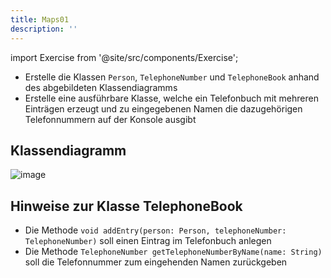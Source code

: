 ```yaml
---
title: Maps01
description: ''
---
```


import Exercise from '@site/src/components/Exercise';

- Erstelle die Klassen `Person`, `TelephoneNumber` und `TelephoneBook` anhand
  des abgebildeten Klassendiagramms
- Erstelle eine ausführbare Klasse, welche ein Telefonbuch mit mehreren
  Einträgen erzeugt und zu eingegebenen Namen die dazugehörigen Telefonnummern
  auf der Konsole ausgibt

## Klassendiagramm
![image](https://user-images.githubusercontent.com/47243617/209158561-199ffe4d-f8aa-41dc-9acb-010e35e1e6fd.png)

## Hinweise zur Klasse TelephoneBook
- Die Methode `void addEntry(person: Person, telephoneNumber: TelephoneNumber)` soll einen Eintrag im
  Telefonbuch anlegen
- Die Methode `TelephoneNumber getTelephoneNumberByName(name: String)` soll die
  Telefonnummer zum eingehenden Namen zurückgeben

<Exercise pullRequest="59" branchSuffix="maps/01" />
